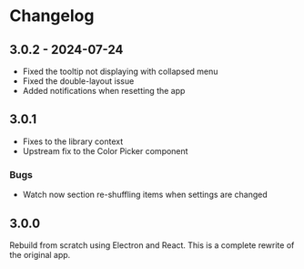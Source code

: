 # Changelog

## 3.0.2 - 2024-07-24

- Fixed the tooltip not displaying with collapsed menu
- Fixed the double-layout issue
- Added notifications when resetting the app

## 3.0.1

- Fixes to the library context
- Upstream fix to the Color Picker component

### Bugs

- Watch now section re-shuffling items when settings are changed

## 3.0.0

Rebuild from scratch using Electron and React. This is a complete rewrite of the original app.

